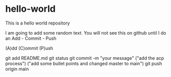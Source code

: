 # hello-world
This is a hello world repository 

I am going to add some random text. You will not see this on github until I do an Add - Commit - Push

(A)dd
(C)ommit
(P)ush

git add README.md
git status
git commit -m "your message" ("add the acp process") ("add some bullet points and changed master to main")
git push origin main
